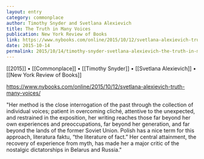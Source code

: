 ```yaml
---
layout: entry
category: commonplace
author: Timothy Snyder and Svetlana Alexievich
title: The Truth in Many Voices
publication: New York Review of Books
link: https://www.nybooks.com/online/2015/10/12/svetlana-alexievich-truth-many-voices/
date: 2015-10-14
permalink: 2015/10/14/timothy-snyder-svetlana-alexievich-the-truth-in-many-voices
---
```


[[2015]] • [[Commonplace]] • [[Timothy Snyder]] • [[Svetlana Alexievich]] • [[New York Review of Books]]

https://www.nybooks.com/online/2015/10/12/svetlana-alexievich-truth-many-voices/

"Her method is the close interrogation of the past through the collection of individual voices; patient in overcoming cliché, attentive to the unexpected, and restrained in the exposition, her writing reaches those far beyond her own experiences and preoccupations, far beyond her generation, and far beyond the lands of the former Soviet Union. Polish has a nice term for this approach, literatura faktu, “the literature of fact.” Her central attainment, the recovery of experience from myth, has made her a major critic of the nostalgic dictatorships in Belarus and Russia."
 
 
